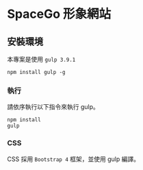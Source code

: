 # SpaceGo 形象網站

## 安裝環境

本專案是使用 `gulp 3.9.1`

```=shell
npm install gulp -g
```

### 執行

請依序執行以下指令來執行 gulp。

```=shell
npm install
gulp
```

### CSS

CSS 採用 `Bootstrap 4` 框架，並使用 gulp 編譯。
